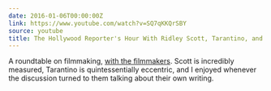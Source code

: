 ```yaml
---
date: 2016-01-06T00:00:00Z
link: https://www.youtube.com/watch?v=SQ7qKKQrSBY
source: youtube
title: The Hollywood Reporter's Hour With Ridley Scott, Tarantino, and More
---
```


A roundtable on filmmaking, [with the filmmakers](https://www.youtube.com/watch?v=SQ7qKKQrSBY). Scott is incredibly measured, Tarantino is quintessentially eccentric, and I enjoyed whenever the discussion turned to them talking about their own writing.
